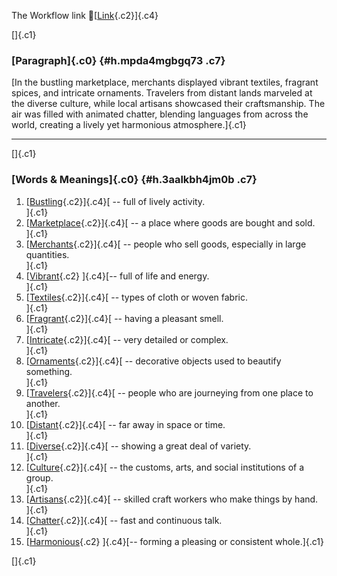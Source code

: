 The Workflow link
👏[[Link](https://www.google.com/url?q=http://www.google.com&sa=D&source=editors&ust=1759880374426180&usg=AOvVaw0rUdDGj4q-k_eQm4XuxMHA){.c2}]{.c4}

[]{.c1}

### [Paragraph]{.c0} {#h.mpda4mgbgq73 .c7}

[In the bustling marketplace, merchants displayed vibrant textiles,
fragrant spices, and intricate ornaments. Travelers from distant lands
marveled at the diverse culture, while local artisans showcased their
craftsmanship. The air was filled with animated chatter, blending
languages from across the world, creating a lively yet harmonious
atmosphere.]{.c1}

------------------------------------------------------------------------

[]{.c1}

### [Words & Meanings]{.c0} {#h.3aalkbh4jm0b .c7}

1.  [[Bustling](https://www.google.com/url?q=http://www.google.com&sa=D&source=editors&ust=1759880374428064&usg=AOvVaw0jJI2MZblgC1L04ay3z4LQ){.c2}]{.c4}[ --
    full of lively activity.\
    ]{.c1}
2.  [[Marketplace](https://www.google.com/url?q=http://www.google.com&sa=D&source=editors&ust=1759880374428427&usg=AOvVaw1NLQwZx0sJK1CsjDwylkps){.c2}]{.c4}[ --
    a place where goods are bought and sold.\
    ]{.c1}
3.  [[Merchants](https://www.google.com/url?q=http://www.google.com&sa=D&source=editors&ust=1759880374428706&usg=AOvVaw0fu4DZloY2UdalGvpl39Az){.c2}]{.c4}[ --
    people who sell goods, especially in large quantities.\
    ]{.c1}
4.  [[Vibrant](https://www.google.com/url?q=http://www.google.com&sa=D&source=editors&ust=1759880374428992&usg=AOvVaw2MkbQ3jmLtutPNvKIHqKf-){.c2}
    ]{.c4}[-- full of life and energy.\
    ]{.c1}
5.  [[Textiles](https://www.google.com/url?q=http://www.google.com&sa=D&source=editors&ust=1759880374429171&usg=AOvVaw25dGxvdaSCue1Eku6WS1mh){.c2}]{.c4}[ --
    types of cloth or woven fabric.\
    ]{.c1}
6.  [[Fragrant](https://www.google.com/url?q=http://www.google.com&sa=D&source=editors&ust=1759880374429401&usg=AOvVaw0bqO5CGLxemoHnamP81378){.c2}]{.c4}[ --
    having a pleasant smell.\
    ]{.c1}
7.  [[Intricate](https://www.google.com/url?q=http://www.google.com&sa=D&source=editors&ust=1759880374429639&usg=AOvVaw2Ik41Rp2qCYnOgKTnOXyCy){.c2}]{.c4}[ --
    very detailed or complex.\
    ]{.c1}
8.  [[Ornaments](https://www.google.com/url?q=http://www.google.com&sa=D&source=editors&ust=1759880374429848&usg=AOvVaw1rLRO1s2tDUYDD41pIGFwS){.c2}]{.c4}[ --
    decorative objects used to beautify something.\
    ]{.c1}
9.  [[Travelers](https://www.google.com/url?q=http://www.google.com&sa=D&source=editors&ust=1759880374430083&usg=AOvVaw1jaBS4aQ6Yum6aKIBKPb2_){.c2}]{.c4}[ --
    people who are journeying from one place to another.\
    ]{.c1}
10. [[Distant](https://www.google.com/url?q=http://www.google.com&sa=D&source=editors&ust=1759880374430339&usg=AOvVaw1JJy7OHrfKk_33kPPbp9qs){.c2}]{.c4}[ --
    far away in space or time.\
    ]{.c1}
11. [[Diverse](https://www.google.com/url?q=http://www.google.com&sa=D&source=editors&ust=1759880374430571&usg=AOvVaw23wAi9XwZm6GL59-sPQgBU){.c2}]{.c4}[ --
    showing a great deal of variety.\
    ]{.c1}
12. [[Culture](https://www.google.com/url?q=http://www.google.com&sa=D&source=editors&ust=1759880374430875&usg=AOvVaw2OasLhenlevN_17l85Zg6E){.c2}]{.c4}[ --
    the customs, arts, and social institutions of a group.\
    ]{.c1}
13. [[Artisans](https://www.google.com/url?q=http://www.google.com&sa=D&source=editors&ust=1759880374431127&usg=AOvVaw2Ylzzl-vfh4M2pH0o0LnUs){.c2}]{.c4}[ --
    skilled craft workers who make things by hand.\
    ]{.c1}
14. [[Chatter](https://www.google.com/url?q=http://www.google.com&sa=D&source=editors&ust=1759880374431448&usg=AOvVaw3Aoo9qLCKlzprwrPSLdVvp){.c2}]{.c4}[ --
    fast and continuous talk.\
    ]{.c1}
15. [[Harmonious](https://www.google.com/url?q=http://www.google.com&sa=D&source=editors&ust=1759880374431807&usg=AOvVaw0oyX0Iy1ljUrkvehfglLMv){.c2}
    ]{.c4}[-- forming a pleasing or consistent whole.]{.c1}

[]{.c1}
